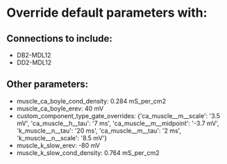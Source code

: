 # Override default parameters with:
## Connections to include:
- DB2-MDL12
- DD2-MDL12

## Other parameters:
- muscle_ca_boyle_cond_density: 0.284 mS_per_cm2
- muscle_ca_boyle_erev: 40 mV
- custom_component_type_gate_overrides: {'ca_muscle__m__scale': '3.5 mV', 'ca_muscle__h__tau': '7 ms', 'ca_muscle__m__midpoint': '-3.7 mV', 'k_muscle__n__tau': '20 ms', 'ca_muscle__m__tau': '2 ms', 'k_muscle__n__scale': '8.5 mV'}
- muscle_k_slow_erev: -80 mV
- muscle_k_slow_cond_density: 0.764 mS_per_cm2


